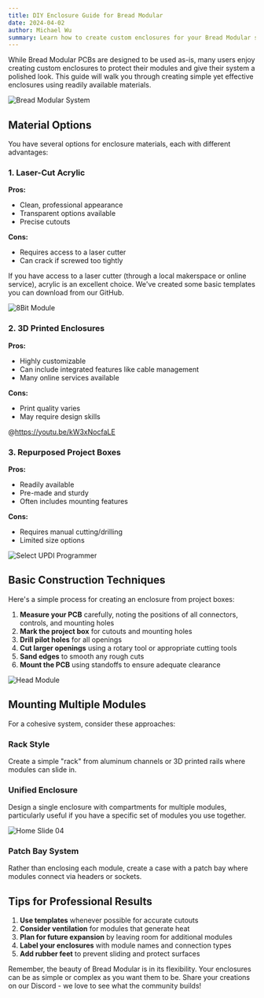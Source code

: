 ```yaml
---
title: DIY Enclosure Guide for Bread Modular
date: 2024-04-02
author: Michael Wu
summary: Learn how to create custom enclosures for your Bread Modular system using simple materials and basic tools.
---
```



While Bread Modular PCBs are designed to be used as-is, many users enjoy creating custom enclosures to protect their modules and give their system a polished look. This guide will walk you through creating simple yet effective enclosures using readily available materials.

![Bread Modular System](/images/home-slide/02.jpg)

## Material Options

You have several options for enclosure materials, each with different advantages:

### 1. Laser-Cut Acrylic

**Pros:**
- Clean, professional appearance
- Transparent options available
- Precise cutouts

**Cons:**
- Requires access to a laser cutter
- Can crack if screwed too tightly

If you have access to a laser cutter (through a local makerspace or online service), acrylic is an excellent choice. We've created some basic templates you can download from our GitHub.

![8Bit Module](/images/modules/8bit.jpg)

### 2. 3D Printed Enclosures

**Pros:**
- Highly customizable
- Can include integrated features like cable management
- Many online services available

**Cons:**
- Print quality varies
- May require design skills

@https://youtu.be/kW3xNocfaLE

### 3. Repurposed Project Boxes

**Pros:**
- Readily available
- Pre-made and sturdy
- Often includes mounting features

**Cons:**
- Requires manual cutting/drilling
- Limited size options

![Select UPDI Programmer](/images/docs/select-updi-programmar.png)

## Basic Construction Techniques

Here's a simple process for creating an enclosure from project boxes:

1. **Measure your PCB** carefully, noting the positions of all connectors, controls, and mounting holes
2. **Mark the project box** for cutouts and mounting holes
3. **Drill pilot holes** for all openings
4. **Cut larger openings** using a rotary tool or appropriate cutting tools
5. **Sand edges** to smooth any rough cuts
6. **Mount the PCB** using standoffs to ensure adequate clearance

![Head Module](/images/modules/head.jpg)

## Mounting Multiple Modules

For a cohesive system, consider these approaches:

### Rack Style

Create a simple "rack" from aluminum channels or 3D printed rails where modules can slide in.

### Unified Enclosure

Design a single enclosure with compartments for multiple modules, particularly useful if you have a specific set of modules you use together.

![Home Slide 04](/images/home-slide/04.jpg)

### Patch Bay System

Rather than enclosing each module, create a case with a patch bay where modules connect via headers or sockets.

## Tips for Professional Results

1. **Use templates** whenever possible for accurate cutouts
2. **Consider ventilation** for modules that generate heat
3. **Plan for future expansion** by leaving room for additional modules
4. **Label your enclosures** with module names and connection types
5. **Add rubber feet** to prevent sliding and protect surfaces

Remember, the beauty of Bread Modular is in its flexibility. Your enclosures can be as simple or complex as you want them to be. Share your creations on our Discord - we love to see what the community builds! 